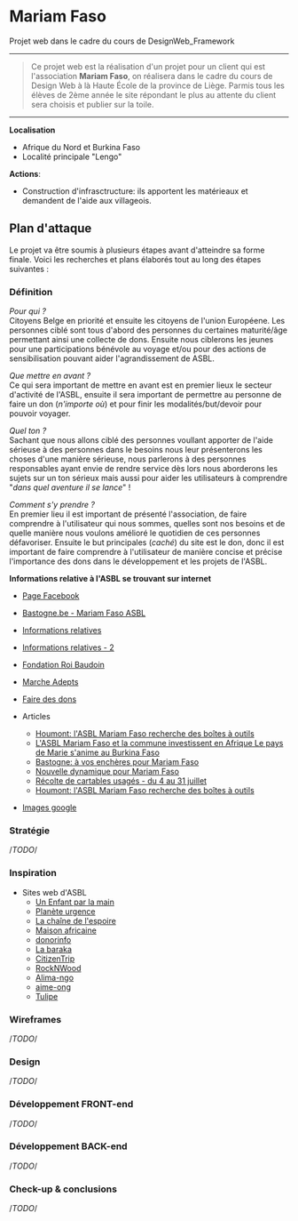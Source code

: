 # Mariam Faso
Projet web dans le cadre du cours de DesignWeb_Framework
***
>Ce projet web est la réalisation d'un projet pour un client qui est l'association **Mariam Faso**, on réalisera dans le cadre du cours de Design Web à là Haute École de la province de Liège. Parmis tous les élèves de 2ème année le site répondant le plus au attente du client sera choisis et publier sur la toile.
***
**Localisation**
* Afrique du Nord et Burkina Faso
* Localité principale "Lengo"

**Actions**:
* Construction d'infrasctructure: ils apportent les matérieaux et demandent de l'aide aux villageois.

## Plan d'attaque
Le projet va être soumis à plusieurs étapes avant d'atteindre sa forme finale. Voici les recherches et plans élaborés tout au long des étapes suivantes :
### Définition
_Pour qui ?_ <br>Citoyens Belge en priorité et ensuite les citoyens de l'union Européene. Les personnes ciblé sont tous d'abord des personnes du certaines maturité/âge permettant ainsi une collecte de dons. Ensuite nous ciblerons les jeunes pour une participations bénévole au voyage et/ou pour des actions de sensibilisation pouvant aider l'agrandissement de ASBL.

_Que mettre en avant ?_ <br>Ce qui sera important de mettre en avant est en premier lieux le secteur d'activité de l'ASBL, ensuite il sera important de permettre au personne de faire un don (_n'importe où_) et pour finir les modalités/but/devoir pour pouvoir voyager.

_Quel ton ?_ <br>Sachant que nous allons ciblé des personnes voullant apporter de l'aide sérieuse à des personnes dans le besoins nous leur présenterons les choses d'une manière sérieuse, nous parlerons à des personnes responsables ayant envie de rendre service dès lors nous aborderons les sujets sur un ton sérieux mais aussi pour aider les utilisateurs à comprendre "_dans quel aventure il se lance_" !

_Comment s'y prendre ?_ <br>En premier lieu il est important de présenté l'association, de faire comprendre à l'utilisateur qui nous sommes, quelles sont nos besoins et de quelle manière nous voulons amélioré le quotidien de ces personnes défavoriser. Ensuite le but principales (_caché_) du site est le don, donc il est important de faire comprendre à l'utilisateur de manière concise et précise l'importance des dons dans le développement et les projets de l'ASBL.

**Informations relative à l'ASBL se trouvant sur internet**
* [Page Facebook](https://www.facebook.com/MariamFaso/)
* [Bastogne.be - Mariam Faso ASBL](http://www.bastogne.be/loisirs/bottin-des-associations/m/copy_of_mariam-faso-asbl)
* [Informations relatives](https://data.be/fr/societe/Mariam-Faso-ASBL-0479548006#Aperçu)
* [Informations relatives - 2](http://users.skynet.be/afrikalux/histo.html)
* [Fondation Roi Baudoin](http://www.boudewijnstichting.net/fr/Activities/Indirect/Projectaccounts/294450)
* [Marche Adepts](https://www.routeyou.com/nl-be/route/view/723477/wandelroute/marche-adeps-mariam-faso-circuit-5-km)
* [Faire des dons](http://www.kadolog.be/fr/node/968563)

* Articles
  * [Houmont: l'ASBL Mariam Faso recherche des boîtes à outils](http://video.lesoir.be/video/x13rajb)
  * [L'ASBL Mariam Faso et la commune investissent en Afrique Le pays de Marie s'anime au Burkina Faso](http://archives.lesoir.be/sainte-ode-l-asbl-mariam-faso-et-la-commune-investissen_t-20031121-Z0NRXZ.html)
  * [Bastogne: à vos enchères pour Mariam Faso](http://www.lameuse.be/865369/article/regions/luxembourg/actualite/2013-11-23/bastogne-a-vos-encheres-pour-mariam-faso)
  * [Nouvelle dynamique pour Mariam Faso](http://www.lavenir.net/cnt/301142)
  * [Récolte de cartables usagés - du 4 au 31 juillet](http://paroisse-de-bastogne.be/index.php?option=com_content&view=article&id=1076&catid=109&Itemid=238)
  * [Houmont: l'ASBL Mariam Faso recherche des boîtes à outils](http://www.sudinfo.be/390796/article/regions/luxembourg/2012-04-15/houmont-l-asbl-mariam-faso-recherche-des-boites-a-outils)
* [Images google](https://www.google.be/search?q=Mariam-Faso+ASBL&espv=2&source=lnms&tbm=isch&sa=X&ved=0ahUKEwj0huLJo-zSAhXXFsAKHbWBC_EQ_AUICCgB&biw=1536&bih=735)
### Stratégie
/*TODO*/
### Inspiration
* Sites web d'ASBL
  * [Un Enfant par la main](http://www.unenfantparlamain.org/association/nos-domaines-intervention/?gclid=CjwKEAjw5M3GBRCTvpK4osqj4X4SJAABRJNC3TtbJ8Wa8YGs-SJMMh7sNeGu1PRLQSm4ffAUTiOrTRoCW-_w_wcB)
  * [Planète urgence](http://www.planete-urgence.org/)
  * [La chaîne de l'espoire](https://www.chainedelespoir.org/fr/afrique-20-ans-daction?gclid=CjwKEAjw5M3GBRCTvpK4osqj4X4SJAABRJNCdeZ4Brw0oBlfB0aZOBKzDNUfp2i3YnDpvXJwmg7-vRoCsTHw_wcB#)
  * [Maison africaine](http://maisonafricaine.be/fr/)
  * [donorinfo](http://donorinfo.be/fr/organization/defi-belgique-afrique-dba-asbl)
  * [La baraka](http://www.labaraka.be/)
  * [CitizenTrip](http://citizentrip.org/chantier-solidaire/?gclid=CjwKEAjw5M3GBRCTvpK4osqj4X4SJAABRJNCwfgNh3JqwlHJNECW10I1JCNgwbtVcmLW1syDNOoRbRoCQoPw_wcB)
  * [RockNWood](http://www.rocknwood.fr/fr/home/?gclid=CjwKEAjw5M3GBRCTvpK4osqj4X4SJAABRJNCOezpM9IW4sQdtBbGLOqAJ7vwSDANcjnN9J9Lrt9wORoCUpLw_wcB)
  * [Alima-ngo](http://alima-ngo.org/fr/)
  * [aime-ong](http://www.aime-ong.org/fr/)
  * [Tulipe](http://www.tulipe.org/)
  
### Wireframes
/*TODO*/
### Design
/*TODO*/
### Développement FRONT-end
/*TODO*/
### Développement BACK-end
/*TODO*/
### Check-up & conclusions
/*TODO*/

